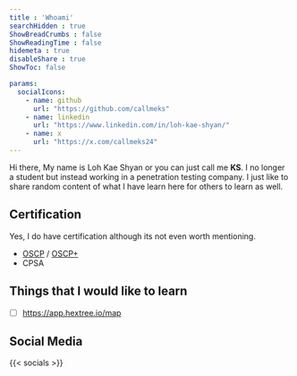 ```yaml
---
title : 'Whoami'
searchHidden : true
ShowBreadCrumbs : false
ShowReadingTime : false
hidemeta : true
disableShare : true
ShowToc: false

params:
  socialIcons:
    - name: github
      url: "https://github.com/callmeks"
    - name: linkedin
      url: "https://www.linkedin.com/in/loh-kae-shyan/"
    - name: x
      url: "https://x.com/callmeks24"
---
```


Hi there, My name is Loh Kae Shyan or you can just call me **KS**. I no longer a student but instead working in a penetration testing company. I just like to share random content of what I have learn here for others to learn as well. 

## Certification

Yes, I do have certification although its not even worth mentioning. 

- [OSCP](https://www.credential.net/4f5b8e40-d7a7-4f5e-8448-3888c1082f8e#acc.OMZNiYyt) / [OSCP+](https://www.credential.net/a030daf7-0dab-472c-a396-408eb1878a2f#acc.kLOgE7NA)
- CPSA

## Things that I would like to learn 

- [ ] https://app.hextree.io/map


## Social Media

{{< socials >}}